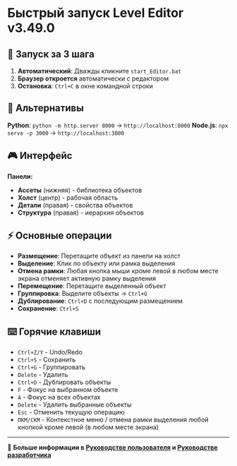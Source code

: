 # Быстрый запуск Level Editor v3.49.0

## 🚀 Запуск за 3 шага

1. **Автоматический**: Дважды кликните `start_Editor.bat`
2. **Браузер откроется** автоматически с редактором
3. **Остановка**: `Ctrl+C` в окне командной строки

## 🔧 Альтернативы

**Python**: `python -m http.server 8000` → `http://localhost:8000`
**Node.js**: `npx serve -p 3000` → `http://localhost:3000`

## 🎮 Интерфейс

**Панели:**
- **Ассеты** (нижняя) - библиотека объектов
- **Холст** (центр) - рабочая область
- **Детали** (правая) - свойства объектов
- **Структура** (правая) - иерархия объектов

## ⚡ Основные операции

- **Размещение**: Перетащите объект из панели на холст
- **Выделение**: Клик по объекту или рамка выделения
- **Отмена рамки**: Любая кнопка мыши кроме левой в любом месте экрана отменяет активную рамку выделения
- **Перемещение**: Перетащите выделенный объект
- **Группировка**: Выделите объекты → `Ctrl+G`
- **Дублирование**: `Ctrl+D` с последующим размещением
- **Сохранение**: `Ctrl+S`

## ⌨️ Горячие клавиши

- `Ctrl+Z/Y` - Undo/Redo
- `Ctrl+S` - Сохранить
- `Ctrl+G` - Группировать
- `Delete` - Удалить
- `Ctrl+D` - Дублировать объекты
- `F` - Фокус на выбранном объекте
- `A` - Фокус на всех объектах
- `Delete` - Удалить выбранные объекты
- `Esc` - Отменить текущую операцию
- `ПКМ/СКМ` - Контекстное меню / отмена рамки выделения любой кнопкой кроме левой (в любом месте экрана)

---

🎯 **Больше информации в [Руководстве пользователя](USER_MANUAL.md) и [Руководстве разработчика](DEVELOPMENT_GUIDE.md)**
